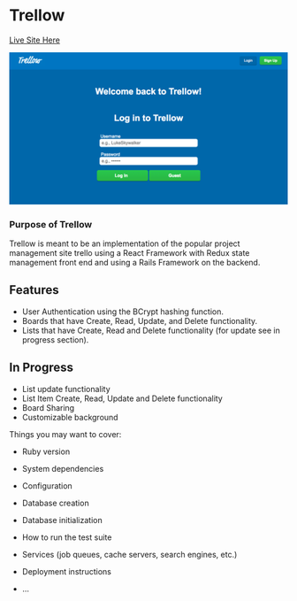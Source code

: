 # Trellow

[Live Site Here](http://www.trellow.review "Trellow Homepage")

![Login form](https://github.com/Thrage1/trellow/blob/master/app/assets/images/trellow-login.png "Login Form")

### Purpose of Trellow

Trellow is meant to be an implementation of the popular project management site trello using a React Framework with Redux state management front end and using a Rails Framework on the backend.

## Features

* User Authentication using the BCrypt hashing function.
* Boards that have Create, Read, Update, and Delete functionality.
* Lists that have Create, Read and Delete functionality (for update see in progress section).


## In Progress
* List update functionality
* List Item Create, Read, Update and Delete functionality
* Board Sharing
* Customizable background


Things you may want to cover:

* Ruby version

* System dependencies

* Configuration

* Database creation

* Database initialization

* How to run the test suite

* Services (job queues, cache servers, search engines, etc.)

* Deployment instructions

* ...
